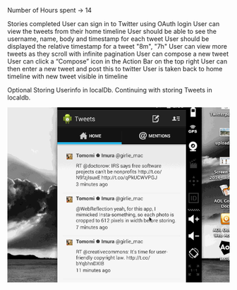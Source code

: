 Number of Hours spent -> 14 

Stories completed
User can sign in to Twitter using OAuth login
User can view the tweets from their home timeline
User should be able to see the username, name, body and timestamp for each tweet
User should be displayed the relative timestamp for a tweet "8m", "7h"
User can view more tweets as they scroll with infinite pagination
User can compose a new tweet
User can click a “Compose” icon in the Action Bar on the top right
User can then enter a new tweet and post this to twitter
User is taken back to home timeline with new tweet visible in timeline

Optional
Storing Userinfo in localDb. Continuing with storing Tweets in localdb.

![Video Walkthrough](Twitterpart2.gif)
